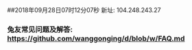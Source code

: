 ##2018年09月28日07时12分07秒 新址: 104.248.243.27
### 兔友常见问题及解答: https://github.com/wanggonging/d/blob/w/FAQ.md
